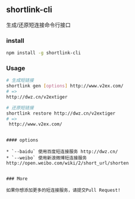 ## shortlink-cli

生成/还原短连接命令行接口

### install

```bash
npm install -g shortlink-cli
```

### Usage

```bash
# 生成短链接
shortlink gen [options] http://www.v2ex.com/
# =>
http://dwz.cn/v2extiger

# 还原短链接
shortlink restore http://dwz.cn/v2extiger
# =>
 http://www.v2ex.com/
```
```

#### options

* `--baidu` 使用百度短连接服务 http://dwz.cn/
* `--weibo` 使用新浪微博短连接服务 http://open.weibo.com/wiki/2/short_url/shorten


### More

如果你想添加更多的短连接服务，请提交Pull Request!
